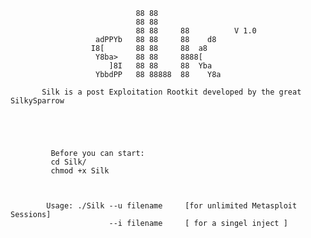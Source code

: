 

                                88 88          
                                88 88            
                                88 88     88          V 1.0 
                       adPPYb   88 88     88    d8 
                      I8[       88 88     88  a8 
                       Y8ba>    88 88     8888[
                          ]8I   88 88     88  Yba    
                       YbbdPP   88 88888  88    Y8a 

           Silk is a post Exploitation Rootkit developed by the great SilkySparrow 





             Before you can start:
             cd Silk/
             chmod +x Silk
             


            Usage: ./Silk --u filename     [for unlimited Metasploit Sessions]
                          --i filename     [ for a singel inject ]



